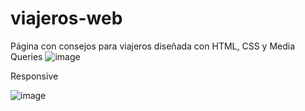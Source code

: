 # viajeros-web
Página con consejos para viajeros diseñada con HTML, CSS y Media Queries
![image](https://user-images.githubusercontent.com/56049159/118341275-d2684200-b4f4-11eb-8ca4-25a645304756.png)

Responsive

![image](https://user-images.githubusercontent.com/56049159/118341351-1b1ffb00-b4f5-11eb-991e-abd16c31e9d1.png)

